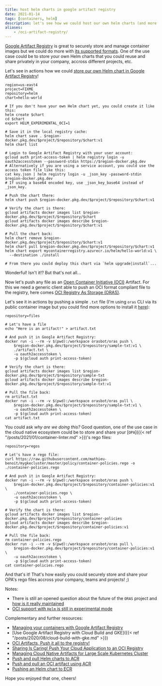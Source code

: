 ```yaml
---
title: host helm charts in google artifact registry
date: 2021-01-14
tags: [containers, helm]
description: let's see how we could host our own helm charts (and more generically, any oci artifacts) in google artifact registry
aliases:
    - /oci-artifact-registry/
---
```

[Google Artifact Registry](https://cloud.google.com/blog/products/devops-sre/artifact-registry-is-ga) is great to securely store and manage container images but we could do more with [its supported formats](https://cloud.google.com/artifact-registry/docs/supported-formats). One of the use case could be to store your own Helm charts that you could reuse and share privately in your company, accross different projects, etc.

Let's see in actions how we could [store our own Helm chart in Google Artifact Registry](https://cloud.google.com/artifact-registry/docs/helm)!
```
region=us-east4
project=FIXME
repository=helm
chart=hello-world

# If you don't have your own Helm chart yet, you could create it like this:
helm create $chart
cd $chart
export HELM_EXPERIMENTAL_OCI=1

# Save it in the local registry cache:
helm chart save . $region-docker.pkg.dev/$project/$repository/$chart:v1
helm chart list

# Login to Google Artifact Registry with your user account:
gcloud auth print-access-token | helm registry login -u oauth2accesstoken --password-stdin https://$region-docker.pkg.dev
# Alternatively if you are using a service account, you could use the access token file like this:
cat key.json | helm registry login -u _json_key -password-stdin $region-docker.pkg.dev
# If using a base64 encoded key, use _json_key_base64 instead of _json_key.

# Push the chart there:
helm chart push $region-docker.pkg.dev/$project/$repository/$chart:v1

# Verify the chart is there:
gcloud artifacts docker images list $region-docker.pkg.dev/$project/$repository/$chart
gcloud artifacts docker images describe $region-docker.pkg.dev/$project/$repository/$chart:v1

# Pull the chart back:
helm chart remove $region-docker.pkg.dev/$project/$repository/$chart:v1
helm chart pull $region-docker.pkg.dev/$project/$repository/$chart:v1
helm chart export mycontainerregistry.azurecr.io/helm/hello-world:v1 \
  --destination ./install

# From there you could deploy this chart via `helm upgrade|install`...
```

Wonderful! Isn't it!? But that's not all...

Now let's push any file as an [Open Container Initiative (OCI)](https://opencontainers.org/) Artifact. For this we need a generic client able to push an OCI format compliant file to the registry, here comes [OCI Registry As Storage (ORAS)](https://github.com/deislabs/oras).

Let's see it in actions by pushing a simple `.txt` file (I'm using `oras` CLI via its public container image but you could find more options to install it [here](https://github.com/deislabs/oras#cli-installation)):
```
repository=files

# Let's have a file
echo "Here is an artifact!" > artifact.txt

# And push it in Google Artifact Registry:
docker run -i --rm -v $(pwd):/workspace orasbot/oras push \
    $region-docker.pkg.dev/$project/$repository/sample-txt:v1 \
    ./artifact.txt \
    -u oauth2accesstoken \
    -p $(gcloud auth print-access-token)

# Verify the chart is there:
gcloud artifacts docker images list $region-docker.pkg.dev/$project/$repository/sample-txt
gcloud artifacts docker images describe $region-docker.pkg.dev/$project/$repository/sample-txt:v1

# Pull the file back:
rm artifact.txt
docker run -i --rm -v $(pwd):/workspace orasbot/oras pull \
    $region-docker.pkg.dev/$project/$repository/sample-txt:v1 \
    -u oauth2accesstoken \
    -p $(gcloud auth print-access-token)
cat artifact.txt 
```

You could ask _why are we doing this?_ Good question, one of the use case in the cloud native ecosystem could be to store and share your [`OPA`]({{< ref "/posts/2021/01/container-linter.md" >}})'s rego files:
```
repository=regos

# Let's have a rego file:
curl https://raw.githubusercontent.com/mathieu-benoit/mygkecluster/master/policy/container-policies.rego -o ./container-policies.rego

# And push it in Google Artifact Registry:
docker run -i --rm -v $(pwd):/workspace orasbot/oras push \
    $region-docker.pkg.dev/$project/$repository/container-policies:v1 \
    ./container-policies.rego \
    -u oauth2accesstoken \
    -p $(gcloud auth print-access-token)

# Verify the chart is there:
gcloud artifacts docker images list $region-docker.pkg.dev/$project/$repository/container-policies
gcloud artifacts docker images describe $region-docker.pkg.dev/$project/$repository/container-policies:v1

# Pull the file back:
rm container-policies.rego
docker run -i --rm -v $(pwd):/workspace orasbot/oras pull \
    $region-docker.pkg.dev/$project/$repository/container-policies:v1 \
    -u oauth2accesstoken \
    -p $(gcloud auth print-access-token)
cat container-policies.rego
```

And that's it! That's how easily you could securely store and share your OPA's rego files accross your company, teams and projects! ;)

Notes:
- There is still an opened question about the future of the `ORAS` project and [how is it really maintained](https://github.com/deislabs/oras/issues/207)
- [OCI support with `Helm` is still in experimental mode](https://helm.sh/docs/topics/registries/#enabling-oci-support)

Complementary and further resources:
- [Managing your containers with Google Artifact Registry](https://cloud.google.com/artifact-registry/docs/docker)
- [Use Google Artifact Registry with Cloud Build and GKE]({{< ref "/posts/2020/08/cloud-build-with-gke.md" >}})
- [OCI Artifacts, Push it all to the registry!](https://jzelinskie.com/posts/oci-artifacts/)
- [Sharing Is Caring! Push Your Cloud Application to an OCI Registry](https://youtu.be/MIAJaAr3gCk?list=PLj6h78yzYM2O1wlsM-Ma-RYhfT5LKq0XC)
- [Managing Cloud Native Artifacts for Large Scale Kubernetes Cluster](https://youtu.be/BNQHowtj2dY?list=PLj6h78yzYM2Pn8RxfLh2qrXBDftr6Qjut)
- [Push and pull Helm charts to ACR](https://docs.microsoft.com/azure/container-registry/container-registry-helm-repos)
- [Push and pull an OCI artifact using ACR](https://docs.microsoft.com/azure/container-registry/container-registry-oci-artifacts)
- [Pushing an Helm chart to ECR](https://docs.aws.amazon.com/AmazonECR/latest/userguide/push-oci-artifact.html)

Hope you enjoyed that one, cheers!